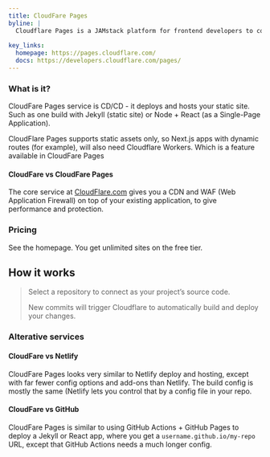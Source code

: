 ```yaml
---
title: CloudFare Pages
byline: |
  Cloudflare Pages is a JAMstack platform for frontend developers to collaborate and deploy websites.
  
key_links:
  homepage: https://pages.cloudflare.com/
  docs: https://developers.cloudflare.com/pages/
---
```


### What is it?

CloudFare Pages service is CD/CD - it deploys and hosts your static site. Such as one build with Jekyll (static site) or Node + React (as a Single-Page Application).

CloudFlare Pages supports static assets only, so Next.js apps with dynamic routes (for example), will also need Cloudflare Workers. Which is a feature available in CloudFare Pages


#### CloudFare vs CloudFare Pages

The core service at [CloudFlare.com](https://cloudflare.com/) gives you a CDN and WAF (Web Application Firewall) on top of your existing application, to give performance and protection. 


### Pricing

See the homepage. You get unlimited sites on the free tier.


## How it works

> Select a repository to connect as your project’s source code.
>
> New commits will trigger Cloudflare to automatically build and deploy your changes.


### Alterative services

#### CloudFare vs Netlify

CloudFare Pages looks very similar to Netlify deploy and hosting, except with far fewer config options and add-ons than Netlify. The build config is mostly the same (Netlify lets you control that by a config file in your repo.

#### CloudFare vs GitHub

CloudFare Pages is similar to using GitHub Actions + GitHub Pages to deploy a Jekyll or React app, where you get a `username.github.io/my-repo` URL, except that GitHub Actions needs a much longer config.

